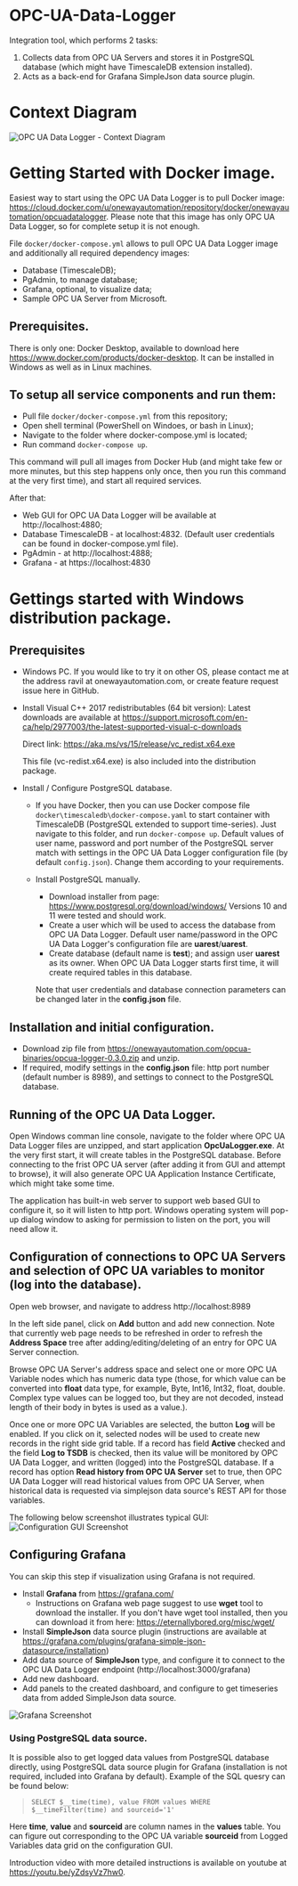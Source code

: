 # OPC-UA-Data-Logger
Integration tool, which performs 2 tasks:
1. Collects data from OPC UA Servers and stores it in PostgreSQL database (which might have TimescaleDB extension installed).
2. Acts as a back-end for Grafana SimpleJson data source plugin.

# Context Diagram
![OPC UA Data Logger - Context Diagram](https://raw.githubusercontent.com/onewayautomation/OPC-UA-Data-Logger/master/ContextDiagram.png)

# Getting Started with Docker image.

Easiest way to start using the OPC UA Data Logger is to pull Docker image: https://cloud.docker.com/u/onewayautomation/repository/docker/onewayautomation/opcuadatalogger. Please note that this image has only OPC UA Data Logger, so for complete setup it is not enough.

File ``docker/docker-compose.yml`` allows to pull OPC UA Data Logger image and additionally all required dependency images:
* Database (TimescaleDB);
* PgAdmin, to manage database;
* Grafana, optional, to visualize data;
* Sample OPC UA Server from Microsoft.

## Prerequisites.

There is only one: Docker Desktop, available to download here https://www.docker.com/products/docker-desktop. It can be installed in Windows as well as in Linux machines.

## To setup all service components and run them:

* Pull file ``docker/docker-compose.yml`` from this repository;
* Open shell terminal (PowerShell on Windoes, or bash in Linux);
* Navigate to the folder where docker-compose.yml is located;
* Run command ``docker-compose up``.

This command will pull all images from Docker Hub (and might take few or more minutes, but this step happens only once, then you run this command at the very first time), and start all required services.

After that:
* Web GUI for OPC UA Data Logger will be available at http://localhost:4880;
* Database TimescaleDB - at localhost:4832. (Default user credentials can be found in docker-compose.yml file).
* PgAdmin - at http://localhost:4888; 
* Grafana - at https://localhost:4830

# Gettings started with Windows distribution package.

## Prerequisites

* Windows PC. 
  If you would like to try it on other OS, please contact me at the address ravil at onewayautomation.com, or create feature request issue here in GitHub. 

* Install Visual C++ 2017 redistributables (64 bit version):
  Latest downloads are available at https://support.microsoft.com/en-ca/help/2977003/the-latest-supported-visual-c-downloads
  
  Direct link: https://aka.ms/vs/15/release/vc_redist.x64.exe

	This file (vc-redist.x64.exe) is also included into the distribution package.

* Install / Configure PostgreSQL database.

  * If you have Docker, then you can use Docker compose file ``docker\timescaledb\docker-compose.yaml`` to start container with TimescaleDB (PostgreSQL extended to support time-series). Just navigate to this folder, and run ``docker-compose up``. Default values of user name, password and port number of the PostgreSQL server match with settings in the OPC UA Data Logger configuration file (by default ``config.json``). Change them according to your requirements.

  * Install PostgreSQL manually.
    * Download installer from page: https://www.postgresql.org/download/windows/ Versions 10 and 11 were tested and should work.
    * Create a user which will be used to access the database from OPC UA Data Logger. Default user name/password in the OPC UA Data Logger's configuration file are **uarest**/**uarest**.
    * Create database (default name is **test**); and assign user **uarest** as its owner. When OPC UA Data Logger starts first time, it will create required tables in this database. 
  
	Note that user credentials and database connection parameters can be changed later in the **config.json** file. 
 

## Installation and initial configuration.

* Download zip file from https://onewayautomation.com/opcua-binaries/opcua-logger-0.3.0.zip and unzip.
* If required, modify settings in the **config.json** file: http port number (default number is 8989), and settings to connect to the PostgreSQL database. 

## Running of the OPC UA Data Logger.

Open Windows comman line console, navigate to the folder where OPC UA Data Logger files are unzipped, and start application **OpcUaLogger.exe**. 
At the very first start, it will create tables in the PostgreSQL database. Before connecting to the frist OPC UA server (after adding it from GUI and attempt to browse), it will also generate OPC UA Application Instance Certificate, which might take some time.

The application has built-in web server to support web based GUI to configure it, so it will listen to http port. Windows operating system will pop-up dialog window to asking for permission to listen on the port, you will need allow it.

## Configuration of connections to OPC UA Servers and selection of OPC UA variables to monitor (log into the database).

Open web browser, and navigate to address http://localhost:8989

In the left side panel, click on **Add** button and add new connection. Note that currently web page needs to be refreshed in order to refresh the **Address Space** tree after adding/editing/deleting of an entry for OPC UA Server connection.

Browse OPC UA Server's address space and select one or more OPC UA Variable nodes which has numeric data type 
(those, for which value can be converted into **float** data type, for example, Byte, Int16, Int32, float, double. Complex type values can be logged too, but they are not decoded, instead length of their body in bytes is used as a value.).

Once one or more OPC UA Variables are selected, the button **Log** will be enabled. 
If you click on it, selected nodes will be used to create 
new records in the right side grid table. If a record has field **Active** checked and the field **Log to TSDB** is checked, then its value will be monitored by OPC UA Data Logger, and written (logged) into the PostgreSQL database. 
If a record has option **Read history from OPC UA Server** set to true, then OPC UA Data Logger will read historical values from OPC UA Server, when historical data is requested via simplejson data source's REST API for those variables. 

The following below screenshot illustrates typical GUI:
![Configuration GUI Screenshot](https://raw.githubusercontent.com/onewayautomation/OPC-UA-Data-Logger/master/Config-Gui-Screenshot.png)

## Configuring Grafana

You can skip this step if visualization using Grafana is not required.

* Install **Grafana** from https://grafana.com/
  * Instructions on Grafana web page suggest to use **wget** tool to download the installer. 
  If you don't have wget tool installed, then you can download it from here: https://eternallybored.org/misc/wget/
* Install **SimpleJson** data source plugin (instructions are available at https://grafana.com/plugins/grafana-simple-json-datasource/installation)
* Add data source of **SimpleJson** type, and configure it to connect to the OPC UA Data Logger endpoint (http://localhost:3000/grafana)
* Add new dashboard.
* Add panels to the created dashboard, and configure to get timeseries data from added SimpleJson data source.

![Grafana Screenshot](https://raw.githubusercontent.com/onewayautomation/OPC-UA-Data-Logger/master/Grafana-Screenshot.png)

### Using PostgreSQL data source.
It is possible also to get logged data values from PostgreSQL database directly, 
using PostgreSQL data source plugin for Grafana (installation is not required, included into Grafana by default).
Example of the SQL quesry can be found below:

>` SELECT
  $__time(time),
  value
FROM
  values
WHERE
  $__timeFilter(time) and sourceid='1'
`

Here **time**, **value** and **sourceid** are column names in the **values** table. 
You can figure out corresponding to the OPC UA variable **sourceid** from 
Logged Variables data grid on the configuration GUI.

Introduction video with more detailed instructions is available on youtube at https://youtu.be/yZdsyVz7hw0.